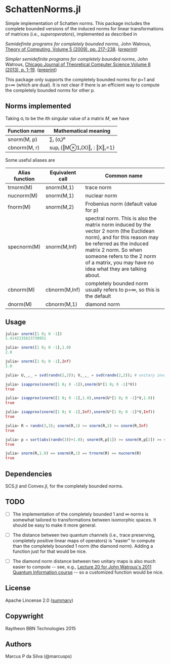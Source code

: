# SchattenNorms.jl

Simple implementation of Schatten norms. This package includes the
complete bounded versions of the induced norms for linear
transformations of matrices (i.e., *superoperators*), implemented as
described in

*Semidefinite programs for completely bounded norms*, John Watrous, [Theory of Computing, Volume 5 (2009), pp. 217–238](http://theoryofcomputing.org/articles/v005a011/). ([preprint](http://arxiv.org/abs/0901.4709))

*Simpler semidefinite programs for completely bounded norms*, John Watrous, [Chicago Journal of Theoretical Computer Science Volume 8 (2013), p. 1-19](http://cjtcs.cs.uchicago.edu/articles/2013/8/contents.html). ([preprint](http://arxiv.org/abs/1207.5726))

This package only supports the completely bounded norms for p=1 and
p=∞ (which are dual). It is not clear if there is an efficient way to
compute the completely bounded norms for other p.

## Norms implemented

Taking σᵢ to be the *i*th singular value of a matrix *M*, we have

Function name | Mathematical meaning
--------------|---------------------
snorm(M, p)   | ∑ᵢ (σᵢ)ᵖ
cbnorm(M, r)  | supᵢ {‖M⊗1ᵢ(X)‖ᵣ  :  ‖X‖ᵣ=1}

Some useful aliases are

Alias function | Equivalent call | Common name
---------------|-----------------|------------
trnorm(M) | snorm(M,1) | trace norm
nucnorm(M) | snorm(M,1) | nuclear norm
fnorm(M) | snorm(M,2) | Frobenius norm (default value for p)
specnorm(M) | snorm(M,Inf) | spectral norm. This is also the matrix norm induced by the vector 2 norm (the Euclidean norm), and for this reason may be referred as the induced matrix 2 norm. So when someone refers to the 2 norm of a matrix, you may have no idea what they are talking about.
cbnorm(M) | cbnorm(M,Inf) | completely bounded norm usually refers to p=∞, so this is the default
dnorm(M) | cbnorm(M,1) | diamond norm

## Usage

```julia
julia> snorm([1 0; 0 -1])
1.4142135623730951

julia> snorm([1 0; 0 -1],1.0)
2.0

julia> snorm([1 0; 0 -1],Inf)
1.0

julia> U,_,_ = svd(randn(2,2)); V,_,_ = svd(randn(2,2)); # unitary invariance

julia> isapprox(snorm([1 0; 0 -1]),snorm(U*[1 0; 0 -1]*V))
true

julia> isapprox(snorm([1 0; 0 -1],1.0),snorm(U*[1 0; 0 -1]*V,1.0))
true

julia> isapprox(snorm([1 0; 0 -1],Inf),snorm(U*[1 0; 0 -1]*V,Inf))
true

julia> R = randn(3,3); snorm(R,1) >= snorm(R,2) >= snorm(R,Inf)
true

julia> p = sort(abs(randn(3))+1.0); snorm(R,p[1]) >= snorm(R,p[2]) >= snorm(R,p[3])
true

julia> snorm(R,1.0) == snorm(R,1) == trnorm(R) == nucnorm(R)
true
```
   
## Dependencies

SCS.jl and Convex.jl, for the completely bounded norms.

## TODO

* [ ] The implementation of the completely bounded 1 and ∞ norms is
  somewhat tailored to transformations between isomorphic spaces. It
  should be easy to make it more general.

* [ ] The distance between two quantum channels (i.e., trace preserving,
  completely positive linear maps of operators) is "easier" to compute
  than the completely bounded 1 norm (the diamond norm). Adding a
  function just for that would be nice.

* [ ] The diamond norm distance between two unitary maps is also much easier to compute -- see, e.g., [Lecture 20 for John Watrous's 2011 Quantum Information course](https://cs.uwaterloo.ca/~watrous/CS766/LectureNotes/20.pdf) -- so a customized function would be nice.

## License

Apache Lincense 2.0 ([summary](https://tldrlegal.com/license/apache-license-2.0-(apache-2.0)))

## Copywright

Raytheon BBN Technologies 2015

## Authors

Marcus P da Silva (@marcusps)
